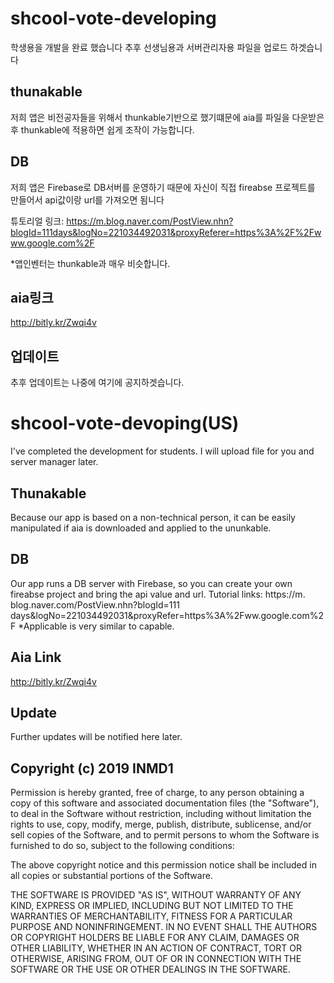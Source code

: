 # shcool-vote-developing
학생용을 개발을 완료 했습니다
추후 선생님용과 서버관리자용 파일을 업로드 하겟습니다
## thunakable
저희 앱은 비전공자들을 위해서 thunkable기반으로 했기떄문에 aia를 파일을 다운받은후 thunkable에 적용하면 쉽게 조작이 가능합니다.

## DB
저희 앱은 Firebase로 DB서버를 운영하기 때문에 자신이 직접 fireabse 프로젝트를 만들어서 api값이랑 url를 가져오면 됨니다
 
 튜토리얼 링크: https://m.blog.naver.com/PostView.nhn?blogId=111days&logNo=221034492031&proxyReferer=https%3A%2F%2Fwww.google.com%2F
 
 *앱인벤터는 thunkable과 매우 비슷합니다.

## aia링크
http://bitly.kr/Zwqi4v 

## 업데이트

추후 업데이트는 나중에 여기에 공지하겟습니다.

# shcool-vote-devoping(US)
I've completed the development for students. I will upload file for you and server manager later.
## Thunakable
Because our app is based on a non-technical person, it can be easily manipulated if aia is downloaded and applied to the ununkable.
## DB
Our app runs a DB server with Firebase, so you can create your own fireabse project and bring the api value and url.
Tutorial links: https://m. blog.naver.com/PostView.nhn?blogId=111 days&logNo=221034492031&proxyRefer=https%3A%2Fww.google.com%2F
*Applicable is very similar to capable.
## Aia Link
 http://bitly.kr/Zwqi4v
## Update
Further updates will be notified here later.

## Copyright (c) 2019 INMD1

Permission is hereby granted, free of charge, to any person
obtaining a copy of this software and associated documentation
files (the "Software"), to deal in the Software without
restriction, including without limitation the rights to use,
copy, modify, merge, publish, distribute, sublicense, and/or sell
copies of the Software, and to permit persons to whom the
Software is furnished to do so, subject to the following
conditions:

The above copyright notice and this permission notice shall be
included in all copies or substantial portions of the Software.

THE SOFTWARE IS PROVIDED "AS IS", WITHOUT WARRANTY OF ANY KIND,
EXPRESS OR IMPLIED, INCLUDING BUT NOT LIMITED TO THE WARRANTIES
OF MERCHANTABILITY, FITNESS FOR A PARTICULAR PURPOSE AND
NONINFRINGEMENT. IN NO EVENT SHALL THE AUTHORS OR COPYRIGHT
HOLDERS BE LIABLE FOR ANY CLAIM, DAMAGES OR OTHER LIABILITY,
WHETHER IN AN ACTION OF CONTRACT, TORT OR OTHERWISE, ARISING
FROM, OUT OF OR IN CONNECTION WITH THE SOFTWARE OR THE USE OR
OTHER DEALINGS IN THE SOFTWARE.

